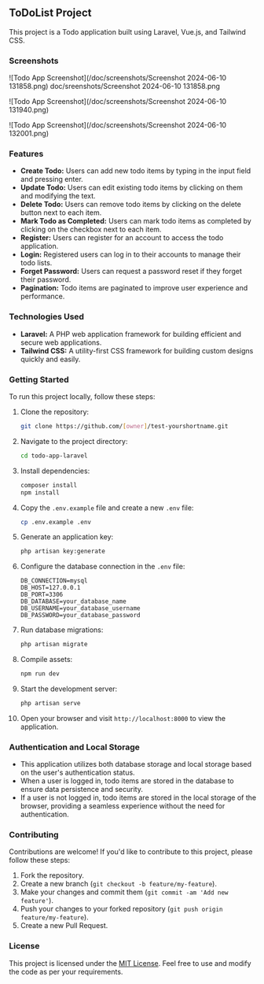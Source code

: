 ## ToDoList Project

This project is a Todo application built using Laravel, Vue.js, and Tailwind CSS.

### Screenshots

![Todo App Screenshot](/doc/screenshots/Screenshot 2024-06-10 131858.png)
doc/sreenshots/Screenshot 2024-06-10 131858.png

![Todo App Screenshot](/doc/screenshots/Screenshot 2024-06-10 131940.png)

![Todo App Screenshot](/doc/screenshots/Screenshot 2024-06-10 132001.png)

### Features

- **Create Todo:** Users can add new todo items by typing in the input field and pressing enter.
- **Update Todo:** Users can edit existing todo items by clicking on them and modifying the text.
- **Delete Todo:** Users can remove todo items by clicking on the delete button next to each item.
- **Mark Todo as Completed:** Users can mark todo items as completed by clicking on the checkbox next to each item.
- **Register:** Users can register for an account to access the todo application.
- **Login:** Registered users can log in to their accounts to manage their todo lists.
- **Forget Password:** Users can request a password reset if they forget their password.
- **Pagination:** Todo items are paginated to improve user experience and performance.

### Technologies Used

- **Laravel:** A PHP web application framework for building efficient and secure web applications.
- **Tailwind CSS:** A utility-first CSS framework for building custom designs quickly and easily.

### Getting Started

To run this project locally, follow these steps:

1. Clone the repository:

   ```bash
   git clone https://github.com/[owner]/test-yourshortname.git
   ```

2. Navigate to the project directory:

   ```bash
   cd todo-app-laravel
   ```

3. Install dependencies:

   ```bash
   composer install
   npm install
   ```

4. Copy the `.env.example` file and create a new `.env` file:

   ```bash
   cp .env.example .env
   ```

5. Generate an application key:

   ```bash
   php artisan key:generate
   ```

6. Configure the database connection in the `.env` file:

   ```env
   DB_CONNECTION=mysql
   DB_HOST=127.0.0.1
   DB_PORT=3306
   DB_DATABASE=your_database_name
   DB_USERNAME=your_database_username
   DB_PASSWORD=your_database_password
   ```

7. Run database migrations:

   ```bash
   php artisan migrate
   ```

8. Compile assets:

   ```bash
   npm run dev
   ```

9. Start the development server:

   ```bash
   php artisan serve
   ```

10. Open your browser and visit `http://localhost:8000` to view the application.

### Authentication and Local Storage

- This application utilizes both database storage and local storage based on the user's authentication status.
- When a user is logged in, todo items are stored in the database to ensure data persistence and security.
- If a user is not logged in, todo items are stored in the local storage of the browser, providing a seamless experience without the need for authentication.

### Contributing

Contributions are welcome! If you'd like to contribute to this project, please follow these steps:

1. Fork the repository.
2. Create a new branch (`git checkout -b feature/my-feature`).
3. Make your changes and commit them (`git commit -am 'Add new feature'`).
4. Push your changes to your forked repository (`git push origin feature/my-feature`).
5. Create a new Pull Request.

### License

This project is licensed under the [MIT License](LICENSE). Feel free to use and modify the code as per your requirements.

